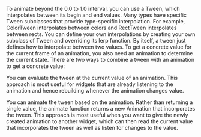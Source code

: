 To animate beyond the 0.0 to 1.0 interval, you can use a
Tween<T>, which interpolates between its
begin and end values. Many types have specific
Tween subclasses that provide type-specific interpolation.
For example, ColorTween interpolates between colors and
RectTween interpolates between rects.
You can define your own interpolations by creating
your own subclass of Tween and overriding its
lerp function.
By itself, a tween just defines how to interpolate
between two values. To get a concrete value for the
current frame of an animation, you also need an
animation to determine the current state.
There are two ways to combine a tween
with an animation to get a concrete value:


You can evaluate the tween at the current
   value of an animation. This approach is most useful
   for widgets that are already listening to the animation and hence
   rebuilding whenever the animation changes value.


You can animate the tween based on the animation.
   Rather than returning a single value, the animate function
   returns a new Animation that incorporates the tween.
   This approach is most useful when you want to give the
   newly created animation to another widget,
   which can then read the current value that incorporates
   the tween as well as listen for changes to the value.
